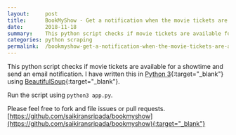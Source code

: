 ```yaml
---
layout:     post
title:      BookMyShow - Get a notification when the movie tickets are available
date:       2018-11-18
summary:    This python script checks if movie tickets are available for a showtime and send an email notification. I’ve written this in Python 3 using BeautifulSoup.
categories: python scraping
permalink:  /bookmyshow-get-a-notification-when-the-movie-tickets-are-available/
---
```


This python script checks if movie tickets are available for a showtime and send an email notification. I have written this in [Python 3](https://www.python.org/){:target="_blank"} using [BeautifulSoup](https://www.crummy.com/software/BeautifulSoup/){:target="_blank"}.

Run the script using `python3 app.py`.

Please feel free to fork and file issues or pull requests.
[https://github.com/saikiransripada/bookmyshow](https://github.com/saikiransripada/bookmyshow){:target="_blank"}
